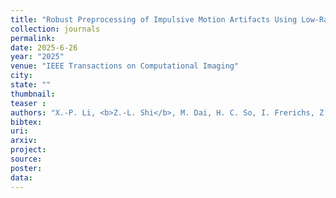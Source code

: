 ```yaml
---
title: "Robust Preprocessing of Impulsive Motion Artifacts Using Low-Rank Matrix Recovery for Electrical Impedance Tomography"
collection: journals
permalink: 
date: 2025-6-26
year: "2025"
venue: "IEEE Transactions on Computational Imaging"
city: 
state: ""
thumbnail: 
teaser : 
authors: "X.-P. Li, <b>Z.-L. Shi</b>, M. Dai, H. C. So, I. Frerichs, Z. Zhao, and L. Yang"
bibtex: 
uri: 
arxiv: 
project: 
source: 
poster: 
data:
---
```



